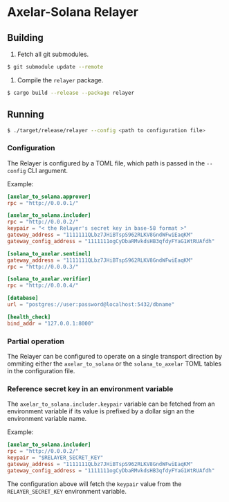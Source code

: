 # Axelar-Solana Relayer

## Building

1. Fetch all git submodules.
```sh
$ git submodule update --remote
```

1. Compile the `relayer` package.
```sh
$ cargo build --release --package relayer
```

## Running

```sh
$ ./target/release/relayer --config <path to configuration file>
```

### Configuration

The Relayer is configured by a TOML file, which path is passed in the `--config` CLI argument.

Example:

```toml
[axelar_to_solana.approver]
rpc = "http://0.0.0.1/"

[axelar_to_solana.includer]
rpc = "http://0.0.0.2/"
keypair = "< the Relayer's secret key in base-58 format >"
gateway_address = "1111111QLbz7JHiBTspS962RLKV8GndWFwiEaqKM"
gateway_config_address = "1111111ogCyDbaRMvkdsHB3qfdyFYaG1WtRUAfdh"

[solana_to_axelar.sentinel]
gateway_address = "1111111QLbz7JHiBTspS962RLKV8GndWFwiEaqKM"
rpc = "http://0.0.0.3/"

[solana_to_axelar.verifier]
rpc = "http://0.0.0.4/"

[database]
url = "postgres://user:password@localhost:5432/dbname"

[health_check]
bind_addr = "127.0.0.1:8000"
```

### Partial operation

The Relayer can be configured to operate on a single transport direction by ommiting either the
`axelar_to_solana` or the `solana_to_axelar` TOML tables in the configuration file.


### Reference secret key in an environment variable

The `axelar_to_solana.includer.keypair` variable can be fetched from an environment variable if its
value is prefixed by a dollar sign an the environment variable name.

Example:
```toml
[axelar_to_solana.includer]
rpc = "http://0.0.0.2/"
keypair = "$RELAYER_SECRET_KEY"
gateway_address = "1111111QLbz7JHiBTspS962RLKV8GndWFwiEaqKM"
gateway_config_address = "1111111ogCyDbaRMvkdsHB3qfdyFYaG1WtRUAfdh"
```

The configuration above will fetch the `keypair` value from the `RELAYER_SECRET_KEY` environment variable.
